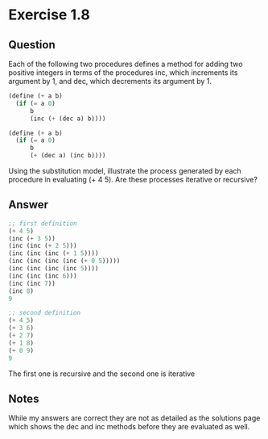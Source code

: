 Exercise 1.8
============

## Question

Each of the following two procedures defines a method for adding two positive integers in terms of the procedures inc, which increments its argument by 1, and dec, which decrements its argument by 1.

```scheme
(define (+ a b)
  (if (= a 0)
      b
      (inc (+ (dec a) b))))

(define (+ a b)
  (if (= a 0)
      b
      (+ (dec a) (inc b))))
```

Using the substitution model, illustrate the process generated by each procedure in evaluating (+ 4 5). Are these processes iterative or recursive?


## Answer

```scheme
;; first definition
(+ 4 5)
(inc (+ 3 5))
(inc (inc (+ 2 5)))
(inc (inc (inc (+ 1 5))))
(inc (inc (inc (inc (+ 0 5)))))
(inc (inc (inc (inc 5))))
(inc (inc (inc 6)))
(inc (inc 7))
(inc 8)
9

;; second definition
(+ 4 5)
(+ 3 6)
(+ 2 7)
(+ 1 8)
(+ 0 9)
9
```

The first one is recursive and the second one is iterative


## Notes

While my answers are correct they are not as detailed as the solutions page which shows the dec and inc methods before they are evaluated as well.
